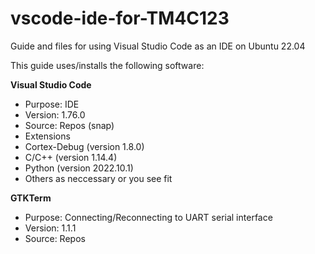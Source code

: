 # vscode-ide-for-TM4C123
Guide and files for using Visual Studio Code as an IDE on Ubuntu 22.04

This guide uses/installs the following software:

**Visual Studio Code**
 - Purpose: IDE
 - Version: 1.76.0
 - Source: Repos (snap)
 - Extensions
  - Cortex-Debug (version 1.8.0)
  - C/C++ (version 1.14.4)
  - Python (version 2022.10.1)
  - Others as neccessary or you see fit

 **GTKTerm**
- Purpose: Connecting/Reconnecting to UART serial interface
- Version: 1.1.1
- Source: Repos



